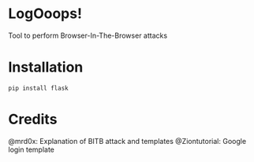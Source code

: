 # LogOoops!
Tool to perform Browser-In-The-Browser attacks

# Installation
```
pip install flask
```
# Credits
@mrd0x: Explanation of BITB attack and templates
@Ziontutorial: Google login template
